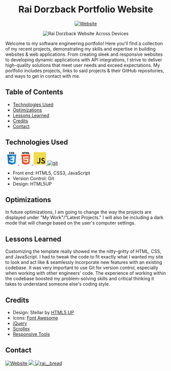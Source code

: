 <h1 align="center">Rai Dorzback Portfolio Website</h1>
<p align="center"> 
  <a href="https://raisadorzback.netlify.app/" target="blank">
    <img src="https://img.shields.io/badge/Live_Website-Here-625095?&style=for-the-badge" alt="Website">
  </a>
</p>
<p align="center">
	<img width="900" alt="Rai Dorzback Website Across Devices" src="https://github.com/user-attachments/assets/d8ffe23b-aba8-4c9a-8ff8-ccb6276c2969" />
</p>
<p>Welcome to my software engineering portfolio! Here you'll find a collection of my recent projects, demonstrating my skills and expertise in building websites & web applications. From creating sleek and responsive websites to developing dynamic applications with API integrations, I strive to deliver high-quality solutions that meet user needs and exceed expectations. My portfolio includes projects, links to said projects & their GitHub repositories, and ways to get in contact with me.</p>

## Table of Contents
- [Technologies Used](#technologies-used)
- [Optimizations](#optimizations)
- [Lessons Learned](#lessons-learned)
- [Credits](#credits)
- [Contact](#contact)

## Technologies Used
<a href="https://www.w3schools.com/css/" target="_blank" rel="noreferrer"> 
	<img src="https://raw.githubusercontent.com/devicons/devicon/master/icons/css3/css3-original-wordmark.svg" alt="css3" width="40" height="40"/> 
</a> 
<a href="https://www.w3.org/html/" target="_blank" rel="noreferrer"> 
	<img src="https://raw.githubusercontent.com/devicons/devicon/master/icons/html5/html5-original-wordmark.svg" alt="html5" width="40" height="40"/> 
</a>
<a href="https://developer.mozilla.org/en-US/docs/Web/JavaScript" target="_blank" rel="noreferrer"> 
    <img src="https://raw.githubusercontent.com/devicons/devicon/master/icons/javascript/javascript-original.svg" alt="javascript" width="40" height="40"/> 
</a> 
<a href="https://git-scm.com/" target="_blank" rel="noreferrer"> 
  <img src="https://www.vectorlogo.zone/logos/git-scm/git-scm-icon.svg" alt="git" width="40" height="40"/> 
</a>
<ul>
  <li>Front end: HTML5, CSS3, JavaScript</li>
  <li>Version Control: Git</li>
  <li>Design: HTML5UP</li>
</ul>

## Optimizations
<p>In future optimizations, I am going to change the way the projects are displayed under "My Work"/"Latest Projects." I will also be including a dark mode that will change based on the user's computer settings.</p>

## Lessons Learned
<p>Customizing the template really showed me the nitty-gritty of HTML, CSS, and JavaScript. I had to tweak the code to fit exactly what I wanted my site to look and act like & seamlessly incorporate new features with an existing codebase. It was very important to use Git for version control, especially when working with other engineers' code. The experience of working within the codebase boosted my problem-solving skills and critical thinking it takes to understand someone else's coding style.</p>

## Credits
<ul>
	<li>Design: Stellar by <a href="https://html5up.net/">HTML5 UP</a></li>
	<li>Icons: <a href="https://fontawesome.com/">Font Awesome</a></li>
	<li><a href="https://jquery.com/">jQuery</a></li>
	<li><a href="https://scrollex-docs.vercel.app/">Scrollex</a></li>
	<li><a href="https://github.com/ajlkn/responsive-tools">Responsive Tools</a></li>
</ul>

## Contact
<p> 
  <a href="https://raisadorzback.netlify.app/" target="blank">
    <img src="https://img.shields.io/badge/Website-563d7c?&style=for-the-badge" alt="Website">
  </a>
  <a href="https://www.linkedin.com/in/rai-d/">
    <img src="https://img.shields.io/badge/LinkedIn-046E6D?logo=linkedin&style=for-the-badge">
  </a>
  <a href="https://twitter.com/rai__bread" target="blank">
    <img src="https://img.shields.io/badge/Twitter-563d7c?logo=twitter&style=for-the-badge&logoColor=white" alt="rai__bread" />
  </a> 
</p>
